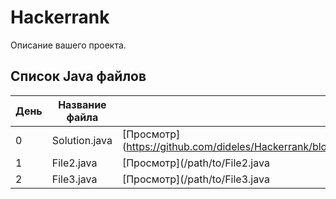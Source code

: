# Hackerrank

Описание вашего проекта.

## Список Java файлов

| День | Название файла | Ссылка на файл |
| -- | -------------- | -------------- |
| 0  | Solution.java  | [Просмотр](https://github.com/dideles/Hackerrank/blob/main/Thirty_Days_of_Code/Day_0_Hello_World/Solution.java |
| 1  | File2.java     | [Просмотр](/path/to/File2.java |
| 2  | File3.java     | [Просмотр](/path/to/File3.java |